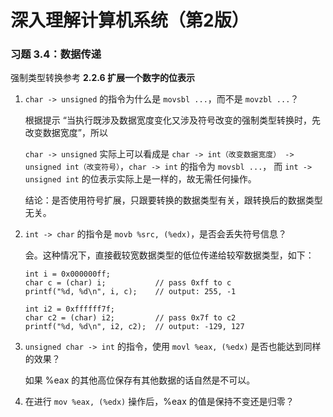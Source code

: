 # 深入理解计算机系统（第2版）

### 习题 3.4：数据传递

强制类型转换参考 **2.2.6 扩展一个数字的位表示**

1. `char -> unsigned` 的指令为什么是 `movsbl ...`，而不是 `movzbl ...`？

    根据提示 “当执行既涉及数据宽度变化又涉及符号改变的强制类型转换时，先改变数据宽度”，所以

    `char -> unsigned` 实际上可以看成是 `char -> int（改变数据宽度） -> unsigned int（改变符号）`，`char -> int` 的指令为 `movsbl ...`， 而 `int -> unsigned int` 的位表示实际上是一样的，故无需任何操作。

    结论：是否使用符号扩展，只跟要转换的数据类型有关，跟转换后的数据类型无关。


2. `int -> char` 的指令是 `movb %src, (%edx)`，是否会丢失符号信息？

    会。这种情况下，直接截较宽数据类型的低位传递给较窄数据类型，如下：

    ```
    int i = 0x000000ff;
    char c = (char) i;           // pass 0xff to c
    printf("%d, %d\n", i, c);    // output: 255, -1

    int i2 = 0xffffff7f;
    char c2 = (char) i2;         // pass 0x7f to c2
    printf("%d, %d\n", i2, c2);  // output: -129, 127
    ```


3. `unsigned char -> int` 的指令，使用 `movl %eax, (%edx)` 是否也能达到同样的效果？

    如果 %eax 的其他高位保存有其他数据的话自然是不可以。


4. 在进行 `mov %eax, (%edx)` 操作后，%eax 的值是保持不变还是归零？
